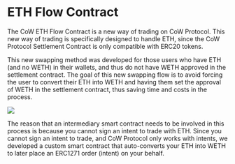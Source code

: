 # ETH Flow Contract

The CoW ETH Flow Contract is a new way of trading on CoW Protocol. This new way of trading is specifically designed to handle ETH, since the CoW Protocol Settlement Contract is only compatible with ERC20 tokens.

This new swapping method was developed for those users who have ETH (and no WETH) in their wallets, and thus do not have WETH approved in the settlement contract. The goal of this new swapping flow is to avoid forcing the user to convert their ETH into WETH and having them set the approval of WETH in the settlement contract, thus saving time and costs in the process.

![](https://cdn-images-1.medium.com/max/1600/0*3_pVJhfBelMB--Tf)

The reason that an intermediary smart contract needs to be involved in this process is because you cannot sign an intent to trade with ETH. Since you cannot sign an intent to trade, and CoW Protocol only works with intents, we developed a custom smart contract that auto-converts your ETH into WETH to later place an ERC1271 order (intent) on your behalf.
